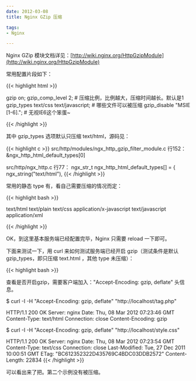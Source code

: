 ```yaml
---
date: 2012-03-08
title: Nginx GZip 压缩

tags:
- Nginx

---
```


Nginx GZip 模块文档详见：[http://wiki.nginx.org/HttpGzipModule](http://wiki.nginx.org/HttpGzipModule)

常用配置片段如下：

{{< highlight html >}}

gzip             on;
gzip_comp_level  2;                        # 压缩比例，比例越大，压缩时间越长。默认是1
gzip_types       text/css text/javascript; # 哪些文件可以被压缩
gzip_disable     "MSIE [1-6]\.";           # 无视IE6这个笨蛋~

{{< /highlight >}}

其中 gzip_types 选项默认只压缩 text/html，源码见：

{{< highlight c >}}
src/http/modules/ngx_http_gzip_filter_module.c 行152：
    &ngx_http_html_default_types[0]

src/http/ngx_http.c 行77：
    ngx_str_t  ngx_http_html_default_types[] = {
        ngx_string("text/html"),
{{< /highlight >}}

常用的静态 type 有，看自己需要压缩的情况而定：

{{< highlight bash >}}

text/html
text/plain
text/css
application/x-javascript
text/javascript
application/xml

{{< /highlight >}}

OK，到这里基本服务端已经配置完毕，Nginx 只需要 reload 一下即可。

下面来测试一下，用 curl 来如何测试服务端已经开启 gzip（测试条件是默认gzip_types，即只压缩 text.html ，其他 type 未压缩）：

{{< highlight bash >}}

查看是否开启gzip，需要客户端加入："Accept-Encoding: gzip, deflate" 头信息。

$ curl -I -H "Accept-Encoding: gzip, deflate" "http://localhost/tag.php"

HTTP/1.1 200 OK
Server: nginx
Date: Thu, 08 Mar 2012 07:23:46 GMT
Content-Type: text/html
Connection: close
Content-Encoding: gzip

$ curl -I -H "Accept-Encoding: gzip, deflate" "http://localhost/style.css"

HTTP/1.1 200 OK
Server: nginx
Date: Thu, 08 Mar 2012 07:23:54 GMT
Content-Type: text/css
Connection: close
Last-Modified: Tue, 27 Dec 2011 10:00:51 GMT
ETag: "BC612352322D435769C4BDC03DDB2572"
Content-Length: 22834
{{< /highlight >}}

可以看出来了把。第二个示例没有被压缩。


